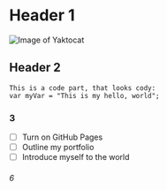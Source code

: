 # Header 1

![Image of Yaktocat](https://octodex.github.com/images/yaktocat.png)

## Header 2

```
This is a code part, that looks cody:
var myVar = "This is my hello, world";
```

### 3

- [ ] Turn on GitHub Pages
- [ ] Outline my portfolio
- [ ] Introduce myself to the world

###### 6

